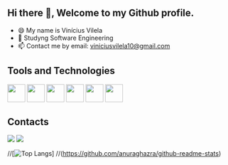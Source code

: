 ## Hi there 👋, Welcome to my Github profile.
- 😄 My name is Vinícius Vilela
- 🌱 Studyng Software Engineering
- 📫 Contact me by email: viniciusvilela10@gmail.com

## Tools and Technologies
<img src="https://cdn.jsdelivr.net/gh/devicons/devicon/icons/nodejs/nodejs-original.svg" width="40" height="40" />  <img src="https://cdn.jsdelivr.net/gh/devicons/devicon/icons/c/c-original.svg" width="40" height="40"/>  <img src="https://cdn.jsdelivr.net/gh/devicons/devicon/icons/mysql/mysql-original.svg" width="40" height="40" />  <img src="https://cdn.jsdelivr.net/gh/devicons/devicon/icons/git/git-original.svg" width="40" height="40" /> <img src="https://cdn.jsdelivr.net/gh/devicons/devicon/icons/html5/html5-original.svg" width="40" height="40"/>  <img src="https://cdn.jsdelivr.net/gh/devicons/devicon/icons/css3/css3-original.svg" width="40" height="40" />


## Contacts
<div>
<a href = "mailto:viniciusvilela10@gmail.com"><img src="https://img.shields.io/badge/Gmail-D14836?style=for-the-badge&logo=gmail&logoColor=white" target="_blank"></a>
<a href="https://www.linkedin.com/in/vin%C3%ADcius-vilela-826a04234/" target="_blank"><img src="https://img.shields.io/badge/-LinkedIn-%230077B5?style=for-the-badge&logo=linkedin&logoColor=white" target="_blank"></a>   
</div>


//[![Top Langs](https://github-readme-stats.vercel.app/api/top-langs/?[ViniciusMVilela](https://github.com/ViniciusMVilela)=anuraghazra&layout=compact)]
//(https://github.com/anuraghazra/github-readme-stats)

